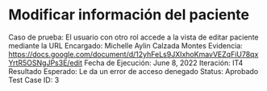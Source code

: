 # Modificar información del paciente

Caso de prueba: El usuario con otro rol accede a la vista de editar paciente mediante la URL
Encargado: Michelle Aylin Calzada Montes
Evidencia: https://docs.google.com/document/d/12yhFeLs9JXIxhoKmavVEZqFiU78qxYrtR5OSNgJPs3E/edit
Fecha de Ejecución: June 8, 2022
Iteración: IT4
Resultado Esperado: Le da un error de acceso denegado
Status: Aprobado
Test Case ID: 3